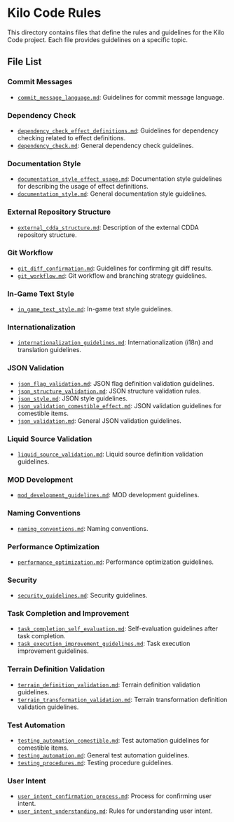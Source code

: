 # Kilo Code Rules

This directory contains files that define the rules and guidelines for the Kilo Code project. Each file provides guidelines on a specific topic.

## File List

### Commit Messages
- [`commit_message_language.md`](commit_message_language.md): Guidelines for commit message language.

### Dependency Check
- [`dependency_check_effect_definitions.md`](dependency_check_effect_definitions.md): Guidelines for dependency checking related to effect definitions.
- [`dependency_check.md`](dependency_check.md): General dependency check guidelines.

### Documentation Style
- [`documentation_style_effect_usage.md`](documentation_style_effect_usage.md): Documentation style guidelines for describing the usage of effect definitions.
- [`documentation_style.md`](documentation_style.md): General documentation style guidelines.

### External Repository Structure
- [`external_cdda_structure.md`](external_cdda_structure.md): Description of the external CDDA repository structure.

### Git Workflow
- [`git_diff_confirmation.md`](git_diff_confirmation.md): Guidelines for confirming git diff results.
- [`git_workflow.md`](git_workflow.md): Git workflow and branching strategy guidelines.

### In-Game Text Style
- [`in_game_text_style.md`](in_game_text_style.md): In-game text style guidelines.

### Internationalization
- [`internationalization_guidelines.md`](internationalization_guidelines.md): Internationalization (i18n) and translation guidelines.

### JSON Validation
- [`json_flag_validation.md`](json_flag_validation.md): JSON flag definition validation guidelines.
- [`json_structure_validation.md`](json_structure_validation.md): JSON structure validation rules.
- [`json_style.md`](json_style.md): JSON style guidelines.
- [`json_validation_comestible_effect.md`](json_validation_comestible_effect.md): JSON validation guidelines for comestible items.
- [`json_validation.md`](json_validation.md): General JSON validation guidelines.

### Liquid Source Validation
- [`liquid_source_validation.md`](liquid_source_validation.md): Liquid source definition validation guidelines.

### MOD Development
- [`mod_development_guidelines.md`](mod_development_guidelines.md): MOD development guidelines.

### Naming Conventions
- [`naming_conventions.md`](naming_conventions.md): Naming conventions.

### Performance Optimization
- [`performance_optimization.md`](performance_optimization.md): Performance optimization guidelines.

### Security
- [`security_guidelines.md`](security_guidelines.md): Security guidelines.

### Task Completion and Improvement
- [`task_completion_self_evaluation.md`](task_completion_self_evaluation.md): Self-evaluation guidelines after task completion.
- [`task_execution_improvement_guidelines.md`](task_execution_improvement_guidelines.md): Task execution improvement guidelines.

### Terrain Definition Validation
- [`terrain_definition_validation.md`](terrain_definition_validation.md): Terrain definition validation guidelines.
- [`terrain_transformation_validation.md`](terrain_transformation_validation.md): Terrain transformation definition validation guidelines.

### Test Automation
- [`testing_automation_comestible.md`](testing_automation_comestible.md): Test automation guidelines for comestible items.
- [`testing_automation.md`](testing_automation.md): General test automation guidelines.
- [`testing_procedures.md`](testing_procedures.md): Testing procedure guidelines.

### User Intent
- [`user_intent_confirmation_process.md`](user_intent_confirmation_process.md): Process for confirming user intent.
- [`user_intent_understanding.md`](user_intent_understanding.md): Rules for understanding user intent.